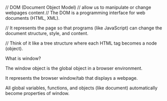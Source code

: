 // DOM (Document Object Model)
// allow us to manipulate or change webpages content
// The DOM is a programming interface for web documents (HTML, XML).

// It represents the page so that programs (like JavaScript) can change the document structure, style, and content.

// Think of it like a tree structure where each HTML tag becomes a node (object).


What is window?

The window object is the global object in a browser environment.

It represents the browser window/tab that displays a webpage.

All global variables, functions, and objects (like document) automatically become properties of window.


